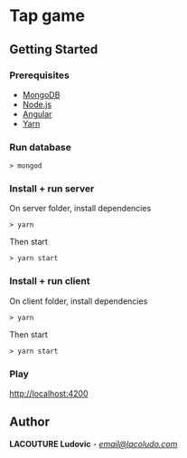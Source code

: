 # Tap game

## Getting Started

### Prerequisites

- [MongoDB](https://www.mongodb.com/)
- [Node.js](https://nodejs.org/)
- [Angular](https://angular.io/)
- [Yarn](https://yarnpkg.com/)

### Run database

```
> mongod
```
### Install + run server

On server folder, install dependencies

```
> yarn
```
Then start
```
> yarn start
```

### Install + run client

On client folder, install dependencies
```
> yarn
```
Then start
```
> yarn start
```

### Play

[http://localhost:4200]([http://localhost:4200)

## Author

**LACOUTURE Ludovic** - *email@lacoludo.com*